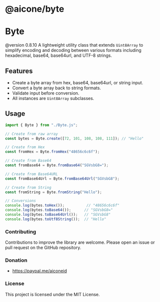 # @aicone/byte

# Byte
@version 0.8.10
A lightweight utility class that extends `Uint8Array` to simplify encoding and decoding between various formats including hexadecimal, base64, base64url, and UTF-8 strings.

## Features

- Create a byte array from hex, base64, base64url, or string input.
- Convert a byte array back to string formats.
- Validate input before conversion.
- All instances are `Uint8Array` subclasses.

## Usage

```js
import { Byte } from "./Byte.js";

// Create from raw array
const bytes = Byte.create([72, 101, 108, 108, 111]); // "Hello"

// Create from Hex
const fromHex = Byte.fromHex("48656c6c6f");

// Create from Base64
const fromBase64 = Byte.fromBase64("SGVsbG8=");

// Create from Base64URL
const fromBase64Url = Byte.fromBase64Url("SGVsbG8");

// Create from String
const fromString = Byte.fromString("Hello");

// Conversions
console.log(bytes.toHex());          // "48656c6c6f"
console.log(bytes.toBase64());      // "SGVsbG8="
console.log(bytes.toBase64Url());   // "SGVsbG8"
console.log(bytes.toUtf8String());  // "Hello"
```

### Contributing

Contributions to improve the library are welcome. Please open an issue or pull request on the GitHub repository.

### Donation
- https://paypal.me/aiconeid 

### License

This project is licensed under the MIT License.